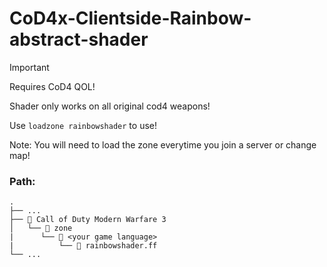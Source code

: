 # CoD4x-Clientside-Rainbow-abstract-shader



> [!IMPORTANT]
> Requires CoD4 QOL!
>
> Shader only works on all original cod4 weapons!
> 
> Use `loadzone rainbowshader` to use!
> 
> Note: You will need to load the zone everytime you join a server or change map!


### **Path:**
```
.
├── ...
├── 📁 Call of Duty Modern Warfare 3
│   └── 📁 zone
|      └── 📁 <your game language>
|          └── 📜 rainbowshader.ff
└── ...
```